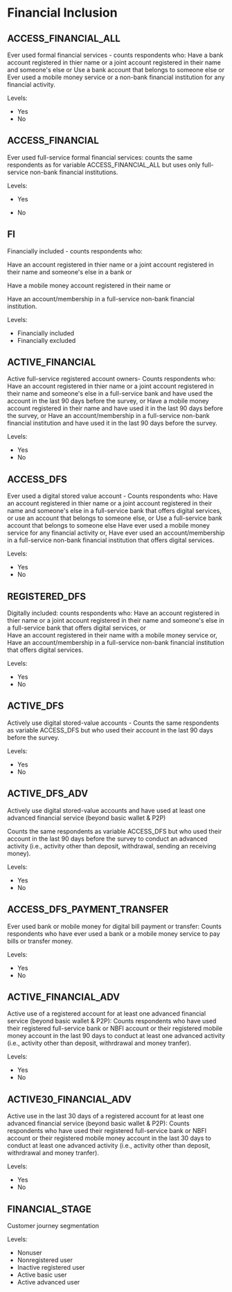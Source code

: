# Financial Inclusion


## ACCESS_FINANCIAL_ALL
Ever used formal financial services - counts respondents who:
    Have a bank account registered in thier name or a joint account registered in their name and someone's else or 
    Use a bank account that belongs to someone else or 
    Ever used a mobile money service or a non-bank financial institution for any financial activity. 

Levels:

+ Yes
+ No
    
## ACCESS_FINANCIAL 
Ever used full-service formal financial services: counts the same respondents as for variable ACCESS_FINANCIAL_ALL but uses only full-service non-bank financial institutions. 

Levels: 

+ Yes

+ No

## FI
Financially included - counts respondents who: 

Have an account registered in thier name or a joint account registered in their name and someone's else in a bank or 

Have a mobile money account registered in their name or 

Have an account/membership in a full-service non-bank financial institution. 

Levels: 

+ Financially included
+ Financially excluded

## ACTIVE_FINANCIAL		
Active full-service registered account owners- Counts respondents who: 
    Have an account registered in thier name or a joint account registered in their name and someone's else in a full-service           bank and have used the account in the last 90 days before the survey, or
    Have a mobile money account registered in their name and have used it in the last 90 days before the survey, or
    Have an account/membership in a full-service non-bank financial institution and have used it in the last 90 days before the         survey.

Levels: 

+ Yes
+ No

## ACCESS_DFS		
Ever used a digital stored value account - Counts respondents who: 
    Have an account registered in thier name or a joint account registered in their name and someone's else in a full-service           bank that offers digital services, or  use an account that belongs to someone else, or 
    Use a full-service bank account that belongs to someone else
    Have ever used a mobile money service for any financial activity or,
    Have ever used an account/membership in a full-service non-bank financial institution that offers digital services.

Levels: 

+ Yes
+ No 

## REGISTERED_DFS		
Digitally included: counts respondents who: 
    Have an account registered in thier name or a joint account registered in their name and someone's else in a full-service           bank that offers digital services, or   
    Have an account registered in their name with a mobile money service or,
    Have an account/membership in a full-service non-bank financial institution that offers digital services. 

Levels: 

+ Yes
+ No

## ACTIVE_DFS		
Actively use digital stored-value accounts - Counts the same respondents as variable ACCESS_DFS but who used their account in the last 90 days before the survey. 

Levels: 

+ Yes
+ No

## ACTIVE_DFS_ADV		
Actively use digital stored-value accounts and have used at least one advanced financial service (beyond basic wallet & P2P)

Counts the same respondents as variable ACCESS_DFS but who used their account in the last 90 days before the survey to conduct an advanced activity (i.e., activity other than deposit, withdrawal, sending an receiving money). 

Levels: 

+ Yes
+ No

## ACCESS_DFS_PAYMENT_TRANSFER		
Ever used bank or mobile money for digital bill payment or transfer: Counts respondents who have ever used a bank or a mobile money service to pay bills or transfer money. 

Levels: 

+ Yes
+ No

## ACTIVE_FINANCIAL_ADV		
Active use of a registered account for at least one advanced financial service (beyond basic wallet & P2P): Counts respondents who have used their registered full-service bank or NBFI account or their registered mobile money account in the last 90 days to conduct at least one advanced activity (i.e., activity other than deposit, withrdrawal and money tranfer).

Levels: 

+ Yes
+ No

## ACTIVE30_FINANCIAL_ADV		
Active use in the last 30 days of a registered account for at least one advanced financial service (beyond basic wallet & P2P): Counts respondents who have used their registered full-service bank or NBFI account or their registered mobile money account in the last 30 days to conduct at least one advanced activity (i.e., activity other than deposit, withrdrawal and money tranfer).

Levels: 

+ Yes
+ No

## FINANCIAL_STAGE		
Customer journey segmentation

Levels:

+ Nonuser
+ Nonregistered user
+ Inactive registered user
+ Active basic user
+ Active advanced user


